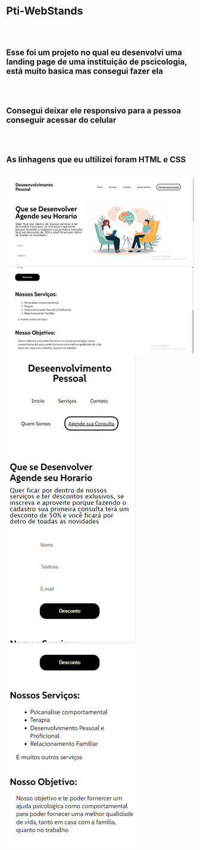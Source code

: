 <h1>Pti-WebStands</h1>
<br>
<br>
<h2>Esse foi um projeto no qual eu desenvolvi uma landing page de uma instituição de pscicologia, está muito basica mas consegui fazer ela</h2>
<br>
<br>
<h2>Consegui deixar ele responsivo para a pessoa conseguir acessar do celular</h2>
<br>
<br>
<h2>As linhagens que eu ultilizei foram HTML e CSS</h2>
<br>
<img src=https://github.com/ErianVT/PTI-WebStands/blob/master/img/Pc.png?raw=true />
<img src=https://github.com/ErianVT/PTI-WebStands/blob/master/img/Pc2.png?raw=true />
<img src=https://github.com/ErianVT/PTI-WebStands/blob/master/img/Mobile.png?raw=true />
<img src=https://github.com/ErianVT/PTI-WebStands/blob/master/img/Mobile2.png?raw=true/>
